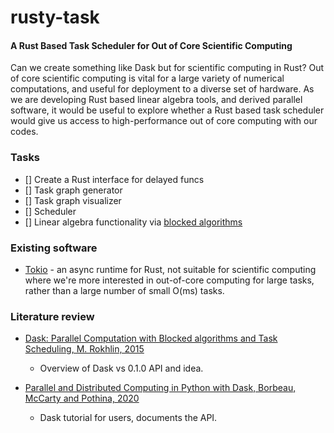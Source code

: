# rusty-task

#### A Rust Based Task Scheduler for Out of Core Scientific Computing

Can we create something like Dask but for scientific computing in Rust? Out of core scientific computing is vital for a large variety of numerical computations, and useful for deployment to a diverse set of hardware. As we are developing Rust based linear algebra tools, and derived parallel software, it would be useful to explore whether a Rust based task scheduler would give us access to high-performance out of core computing with our codes.


### Tasks

- [] Create a Rust interface for delayed funcs
- [] Task graph generator
- [] Task graph visualizer
- [] Scheduler
- [] Linear algebra functionality via [blocked algorithms](https://nhigham.com/2021/10/28/what-is-a-blocked-algorithm/)



### Existing software

- [Tokio](https://tokio.rs/) - an async runtime for Rust, not suitable for scientific computing where we're more interested in out-of-core computing for large tasks, rather than a large number of small O(ms) tasks.



### Literature review

- [Dask: Parallel Computation with Blocked algorithms and Task Scheduling, M. Rokhlin, 2015](http://citeseerx.ist.psu.edu/viewdoc/download?doi=10.1.1.825.5314&rep=rep1&type=pdf)
	- Overview of Dask vs 0.1.0 API and idea.

- [Parallel and Distributed Computing in Python with Dask, Borbeau, McCarty and Pothina, 2020](https://www.youtube.com/watch?v=EybGGLbLipI&ab_channel=Enthought)
	- Dask tutorial for users, documents the API.




